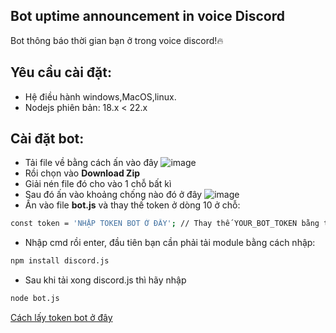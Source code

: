 ## Bot uptime announcement in voice Discord
 Bot thông báo thời gian bạn ở trong voice discord!🔥

## Yêu cầu cài đặt:
- Hệ điều hành windows,MacOS,linux.
 - Nodejs phiên bản: 18.x < 22.x

## Cài đặt bot:
- Tải file về bằng cách ấn vào đây
![image](https://cdn.discordapp.com/attachments/1096374988048711690/1323258295951163413/image.png?ex=6773dbd2&is=67728a52&hm=1456ba47af0aaf383da195c7a3d59789c7ba08a298e9dad18273c12c43b4fcb5&)
- Rồi chọn vào **Download Zip**
 - Giải nén file đó cho vào 1 chỗ bất kì
 - Sau đó ấn vào khoảng chống nào đó ở đây
![image](https://cdn.discordapp.com/attachments/1096374988048711690/1323258880666636328/image.png?ex=6773dc5e&is=67728ade&hm=65a1d1565d8020fd10cbae4194ee0980a675c2bd7b197f74943976d50f1ed278&)
 - Ấn vào file **bot.js** và thay thế token ở dòng 10 ở chỗ:
```bash
const token = 'NHẬP TOKEN BOT Ở ĐÂY'; // Thay thế YOUR_BOT_TOKEN bằng token của bot
```
 - Nhập cmd rồi enter, đầu tiên bạn cần phải tải module bằng cách nhập: 
```bash
npm install discord.js
```
 - Sau khi tải xong discord.js thì hãy nhập 
```bash
node bot.js
```
[Cách lấy token bot ở đây](https://www.writebots.com/discord-bot-token/)
